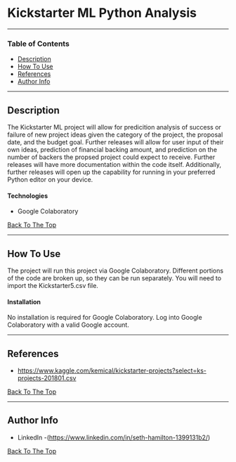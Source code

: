 # Kickstarter ML Python Analysis

---

### Table of Contents

- [Description](#description)
- [How To Use](#how-to-use)
- [References](#references)
- [Author Info](#author-info)

---

## Description

The Kickstarter ML project will allow for predicition analysis of success or failure of new project ideas given the category of the 
project, the proposal date, and the budget goal. Further releases will allow for user input of their own ideas, prediction of financial 
backing amount, and prediction on the number of backers the propsed project could expect to receive. Further releases will have more documentation
within the code itself. Additionally, further releases will open up the capability for running in your preferred Python editor on your device.

#### Technologies

- Google Colaboratory

[Back To The Top](#read-me-template)

---

## How To Use

The project will run this project via Google Colaboratory. Different portions of the code are broken up, so they can be run separately. You will need to import the Kickstarter5.csv file. 

#### Installation

No installation is required for Google Colaboratory. Log into Google Colaboratory with a valid Google account.


---

## References

- https://www.kaggle.com/kemical/kickstarter-projects?select=ks-projects-201801.csv

[Back To The Top](#read-me-template)

---

## Author Info

- LinkedIn -(https://www.linkedin.com/in/seth-hamilton-1399131b2/)

[Back To The Top](#read-me-template)
